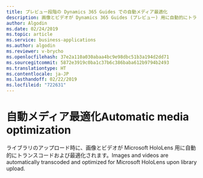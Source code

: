 ```yaml
---
title: プレビュー段階の Dynamics 365 Guides での自動メディア最適化
description: 画像とビデオが Dynamics 365 Guides (プレビュー) 用に自動的にトランスコードおよび最適化されます
author: Algodin
ms.date: 02/24/2019
ms.topic: article
ms.service: business-applications
ms.author: algodin
ms.reviewer: v-brycho
ms.openlocfilehash: 37e2a110a030abaa4bc9e98dbc51b3a194d2dd71
ms.sourcegitcommit: 5872e3919c0ba1c37b6c386baba612b9794b2493
ms.translationtype: HT
ms.contentlocale: ja-JP
ms.lasthandoff: 02/22/2019
ms.locfileid: "722631"
---
```

# <a name="automatic-media-optimization"></a><span data-ttu-id="1e75e-103">自動メディア最適化</span><span class="sxs-lookup"><span data-stu-id="1e75e-103">Automatic media optimization</span></span>

<span data-ttu-id="1e75e-104">ライブラリのアップロード時に、画像とビデオが Microsoft HoloLens 用に自動的にトランスコードおよび最適化されます。</span><span class="sxs-lookup"><span data-stu-id="1e75e-104">Images and videos are automatically transcoded and optimized for Microsoft HoloLens upon library upload.</span></span>
